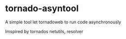 # tornado-asyntool
A simple tool let tornadoweb to run code asynchronously

Imspired by tornados netutils, resolver
